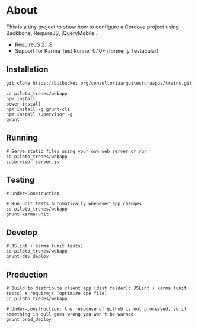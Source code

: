 # About

This is a tiny project to show how to configure a Cordova project using Backbone, RequireJS, jQueryMobile...

* RequireJS 2.1.8
* Support for Karma Test Runner 0.10+ (formerly Testacular)



## Installation

    git clone https://bitbucket.org/consultoriaarquitecturaapps/trains.git

    cd piloto_trenes/webapp
    npm install
    bower install
    npm install -g grunt-cli
    npm install supervisor -g
    grunt

## Running

    # Serve static files using your own web server or run
    cd piloto_trenes/webapp
    supervisor server.js

## Testing

    # Under-Construction

    # Run unit tests automatically whenever app changes
    cd piloto_trenes/webapp
    grunt karma:unit


## Develop

    # JSlint + karma (unit tests)
    cd piloto_trenes/webapp
    grunt dev_deploy

## Production

    # Build to distribute client app (dist folder): JSLint + karma (unit tests) + requirejs (optimize one file)
    cd piloto_trenes/webapp

    # Under-construction: the response of github is not processed, so if something in pull goes wrong you won't be warned.
    grunt prod_deploy